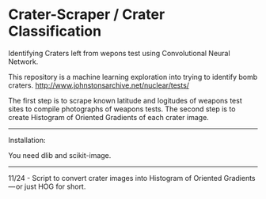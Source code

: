 # Crater-Scraper / Crater Classification
Identifying Craters left from wepons test using Convolutional Neural Network.

This repository is a machine learning exploration into trying to identify bomb craters. 
http://www.johnstonsarchive.net/nuclear/tests/


The first step is to scrape known latitude and logitudes of weapons test sites to compile photographs of weapons tests. The second step is to create Histogram of Oriented Gradients of each crater image. 

-----------------------------------
Installation:

You need dlib and scikit-image.

-----------------------------------

11/24 - Script to convert crater images into Histogram of Oriented Gradients — or just HOG for short.
